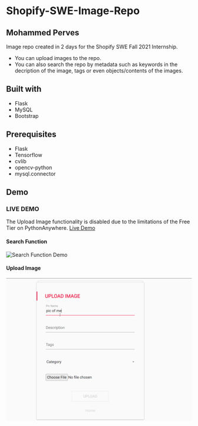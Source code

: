 # Shopify-SWE-Image-Repo
## Mohammed Perves
 Image repo created in 2 days for the Shopify SWE Fall 2021 Internship.
 * You can upload images to the repo.
 * You can also search the repo by metadata such as keywords in the decription of the image, tags or even objects/contents of the images.

## Built with
* Flask
* MySQL
* Bootstrap

## Prerequisites
 * Flask
 * Tensorflow
 * cvlib
 * opencv-python
 * mysql.connector

## Demo


### LIVE DEMO
The Upload Image functionality is disabled due to the limitations of the Free Tier on PythonAnywhere.
[Live Demo](http://pmoe7.pythonanywhere.com/)

#### Search Function
![Search Function Demo](search.gif)

#### Upload Image
![Upload Function Demo](upload.gif)





